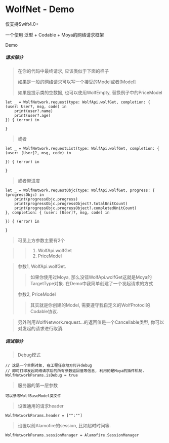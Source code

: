 # WolfNet - Demo
仅支持Swift4.0+

一个使用 泛型 + Codable + Moya的网络请求框架

Demo

##### 请求部分

> 在你的代码中最终请求, 应该类似于下面的样子
> 
> 如果是一般的网络请求可以写一个接受的Model或者[Model]
> 
> 如果是提示类的空数据, 也可以使用WolfEmpty, 替换例子中的PriceModel


 	let _ = WolfNetwork.request(type: WolfApi.wolfGet, completion: { (user: User?, msg, code) in
		print(user?.name)
		print(user?.age)
	}) { (error) in
            
    }

 
 > 或者
 
    let _ = WolfNetwork.requestList(type: WolfApi.wolfGet, completion: { (user: [User]?, msg, code) in
            
    }) { (error) in
            
    }
    
    
> 或者带进度

    let _ = WolfNetwork.requestObjc(type: WolfApi.wolfGet, progress: { (progressObjc) in
	    print(progressObjc.progress)
	    print(progressObjc.progressObject?.totalUnitCount)
	    print(progressObjc.progressObject?.completedUnitCount)
    }, completion: { (user: [User]?, msg, code) in
            
    }) { (error) in
            
    }

    
> 可见上方参数主要有2个

>> 1. WolfApi.wolfGet
>> 2. PriceModel


> 参数1, WolfApi.wolfGet.
>> 如果你使用过Moya, 那么没错WolfApi.wolfGet这就是Moya的TargetType对象.
>> 在Demo中我简单创建了一个发起请求的方式
> 
> 参数2, PriceModel
> >其实就是你创建的Model, 需要遵守我自定义的WolfProtocl的Codable协议.

> 另外利用WolfNetwork.request...的返回值是一个Cancellable类型, 你可以对发起的请求进行取消.
> 

##### 调试部分

>  Debug模式

    // 这是一个单例对象, 在工程任意地方打开debug
    // 即可打印发起网络请求后的所有参数返回值等信息, 利用的是Moya的插件机制.
    WolfNetworkParams.isDebug = true
    
>  服务器的第一层参数
 
    可以参考WolfBaseModel类文件
    
    
>  设置通用的请求header

    WolfNetworkParams.header = ["":""]
    
>  设置以前Alamofire的session, 比如超时时间等.

    WolfNetworkParams.sessionManager = Alamofire.SessionManager

	
	
